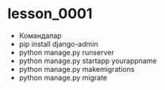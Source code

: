 # lesson_0001
* Командалар
* pip install django-admin
* python manage.py runserver
* python manage.py startapp yourappname
* python manage.py makemigrations
* python manage.py migrate
